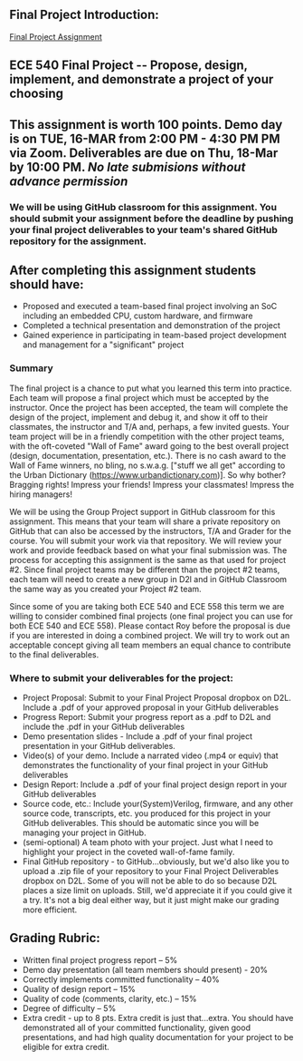 ## Final Project Introduction:
[Final Project Assignment](docs/final_project_intro.pdf)

## ECE 540 Final Project -- Propose, design, implement, and demonstrate a project of your choosing
## This assignment is worth 100 points.  Demo day is  on <b>TUE, 16-MAR from 2:00 PM - 4:30 PM PM</b> via Zoom.  Deliverables are due on Thu, 18-Mar by 10:00 PM. <i>No late submisions without advance permission</i>

###  We will be using GitHub classroom for this assignment.  You should submit your assignment before the deadline by pushing your final project deliverables to your team's shared GitHub repository for the assignment.

## After completing this assignment students should have:
- Proposed and executed a team-based final project involving an SoC including an embedded CPU, custom hardware, and firmware
- Completed a technical presentation and demonstration of the project
- Gained experience in participating in team-based project development and management for a "significant" project


### Summary

The final project is a chance to put what you learned this term into practice.  Each team will propose a final project which must be accepted by the instructor.  Once the project has been accepted, the team will complete the design of the project, implement and debug it, and show it off to their classmates, the instructor and T/A and, perhaps, a few invited guests.  Your team project will be in a friendly competition with the other project teams, with the oft-coveted "Wall of Fame" award going to the best overall project (design, documentation, presentation, etc.).  There is no cash award to the Wall of Fame winners, no bling, no s.w.a.g. ["stuff we all get" according to the Urban Dictionary (https://www.urbandictionary.com)].  So why bother? Bragging rights!  Impress your friends!  Impress your classmates!  Impress the hiring managers!

We will be using the Group Project support in GitHub classroom for this assignment.  This means that your team will share a private repository on GitHub that can also be accessed by the instructors, T/A and Grader for the course. You will submit your work via that repository.  We will review your work and provide feedback based on what your final submission was.  The process for accepting this assignment is the same as that used for project #2.  Since final project teams may be different than the project #2 teams, each team will need to create a new group in D2l and in GitHub Classroom the same way as you created your Project #2 team.

Since some of you are taking both ECE 540 and ECE 558 this term we are willing to consider combined final projects (one final project you can use for both ECE 540 and ECE 558). Please contact Roy before the proposal is due if you are interested in doing a combined project.  We will try to work out an acceptable concept giving all team members an equal chance to contribute to the final deliverables.  

### Where to submit your deliverables for the project:
- Project Proposal:  Submit to your Final Project Proposal dropbox on D2L.  Include a .pdf of your approved proposal in your GitHub deliverables
- Progress Report: Submit your progress report as a .pdf to D2L and include the .pdf in your GitHub deliverables
- Demo presentation slides - Include  a .pdf of your final project presentation in your GitHub deliverables.
- Video(s) of your demo. Include a narrated video (.mp4 or equiv) that demonstrates the functionality of your final project in your GitHub  deliverables
- Design Report:  Include a .pdf of your final project design report in your GitHub deliverables
- Source code, etc.: Include your(System)Verilog, firmware,  and any other source code, transcripts, etc. you produced for this project in your GitHub deliverables.  This should be automatic since you will be managing your project in GitHub.
- (semi-optional) A team photo with your project.  Just what I need to highlight your project in the coveted wall-of-fame family.
- Final GitHub repository - to GitHub...obviously, but we'd also like you to upload a .zip file of your repository to your Final Project Deliverables dropbox on D2L.  Some of you will  not be able to do so because D2L places a size limit on uploads.  Still,  we'd appreciate it if you could give it a try.  It's not a big deal either way, but it just might make our grading more efficient.

## Grading Rubric:

- Written final project progress report – 5%
- Demo day presentation (all team members should present) - 20%
- Correctly implements committed functionality – 40%
- Quality of design report – 15%
- Quality of code (comments, clarity, etc.) – 15%
- Degree of difficulty – 5%
- Extra credit - up to 8 pts.  Extra credit is just that...extra.  You should have demonstrated all of your committed functionality, given good presentations, and had high quality documentation for your project to be eligible for extra credit.
